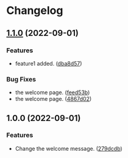 # Changelog

## [1.1.0](https://github.com/NishaSharma14/nmrxiv-release-please/compare/v1.0.0...v1.1.0) (2022-09-01)


### Features

* feature1 added. ([dba8d57](https://github.com/NishaSharma14/nmrxiv-release-please/commit/dba8d570eb8100efbe44c987eff3ee7527c03989))


### Bug Fixes

* the welcome page. ([feed53b](https://github.com/NishaSharma14/nmrxiv-release-please/commit/feed53ba1b4ad3385e5d43ace942019f462d3dcc))
* the welcome page. ([4867d02](https://github.com/NishaSharma14/nmrxiv-release-please/commit/4867d02656d31bbe13153d4babde3aa456973eb6))

## 1.0.0 (2022-09-01)


### Features

* Change the welcome message. ([279dcdb](https://github.com/NishaSharma14/nmrxiv-release-please/commit/279dcdb579302eab164da08ef5002040d84bee4f))

